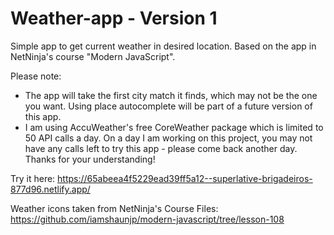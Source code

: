 # Weather-app - Version 1

Simple app to get current weather in desired location. Based on the app in NetNinja's course "Modern JavaScript". 

Please note: 
- The app will take the first city match it finds, which may not be the one you want. Using place autocomplete will be part of a future version of this app.
- I am using AccuWeather's free CoreWeather package which is limited to 50 API calls a day. On a day I am working on this project, you may not have any calls left to try this app - please come back another day. Thanks for your understanding!

Try it here: https://65abeea4f5229ead39ff5a12--superlative-brigadeiros-877d96.netlify.app/ 

Weather icons taken from NetNinja's Course Files: https://github.com/iamshaunjp/modern-javascript/tree/lesson-108